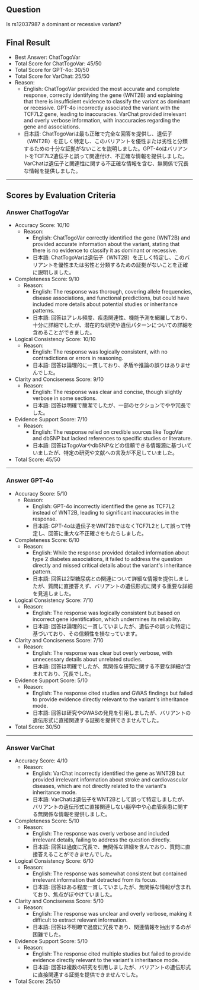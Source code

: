 ## Question

Is rs12037987 a dominant or recessive variant?

## Final Result

- Best Answer: ChatTogoVar
- Total Score for ChatTogoVar: 45/50
- Total Score for GPT-4o: 30/50
- Total Score for VarChat: 25/50
- Reason:
  - English: ChatTogoVar provided the most accurate and complete response, correctly identifying the gene (WNT2B) and explaining that there is insufficient evidence to classify the variant as dominant or recessive. GPT-4o incorrectly associated the variant with the TCF7L2 gene, leading to inaccuracies. VarChat provided irrelevant and overly verbose information, with inaccuracies regarding the gene and associations.
  - 日本語: ChatTogoVarは最も正確で完全な回答を提供し、遺伝子（WNT2B）を正しく特定し、このバリアントを優性または劣性と分類するための十分な証拠がないことを説明しました。GPT-4oはバリアントをTCF7L2遺伝子と誤って関連付け、不正確な情報を提供しました。VarChatは遺伝子と関連性に関する不正確な情報を含む、無関係で冗長な情報を提供しました。

---

## Scores by Evaluation Criteria

### Answer ChatTogoVar
- Accuracy Score: 10/10
  - Reason: 
    - English: ChatTogoVar correctly identified the gene (WNT2B) and provided accurate information about the variant, stating that there is no evidence to classify it as dominant or recessive.
    - 日本語: ChatTogoVarは遺伝子（WNT2B）を正しく特定し、このバリアントを優性または劣性と分類するための証拠がないことを正確に説明しました。
- Completeness Score: 9/10
  - Reason: 
    - English: The response was thorough, covering allele frequencies, disease associations, and functional predictions, but could have included more details about potential studies or inheritance patterns.
    - 日本語: 回答はアレル頻度、疾患関連性、機能予測を網羅しており、十分に詳細でしたが、潜在的な研究や遺伝パターンについての詳細を含めることができました。
- Logical Consistency Score: 10/10
  - Reason: 
    - English: The response was logically consistent, with no contradictions or errors in reasoning.
    - 日本語: 回答は論理的に一貫しており、矛盾や推論の誤りはありませんでした。
- Clarity and Conciseness Score: 9/10
  - Reason: 
    - English: The response was clear and concise, though slightly verbose in some sections.
    - 日本語: 回答は明確で簡潔でしたが、一部のセクションでやや冗長でした。
- Evidence Support Score: 7/10
  - Reason: 
    - English: The response relied on credible sources like TogoVar and dbSNP but lacked references to specific studies or literature.
    - 日本語: 回答はTogoVarやdbSNPなどの信頼できる情報源に基づいていましたが、特定の研究や文献への言及が不足していました。
- Total Score: 45/50

---

### Answer GPT-4o
- Accuracy Score: 5/10
  - Reason: 
    - English: GPT-4o incorrectly identified the gene as TCF7L2 instead of WNT2B, leading to significant inaccuracies in the response.
    - 日本語: GPT-4oは遺伝子をWNT2BではなくTCF7L2として誤って特定し、回答に重大な不正確さをもたらしました。
- Completeness Score: 6/10
  - Reason: 
    - English: While the response provided detailed information about type 2 diabetes associations, it failed to address the question directly and missed critical details about the variant's inheritance pattern.
    - 日本語: 回答は2型糖尿病との関連について詳細な情報を提供しましたが、質問に直接答えず、バリアントの遺伝形式に関する重要な詳細を見逃しました。
- Logical Consistency Score: 7/10
  - Reason: 
    - English: The response was logically consistent but based on incorrect gene identification, which undermines its reliability.
    - 日本語: 回答は論理的に一貫していましたが、遺伝子の誤った特定に基づいており、その信頼性を損なっています。
- Clarity and Conciseness Score: 7/10
  - Reason: 
    - English: The response was clear but overly verbose, with unnecessary details about unrelated studies.
    - 日本語: 回答は明確でしたが、無関係な研究に関する不要な詳細が含まれており、冗長でした。
- Evidence Support Score: 5/10
  - Reason: 
    - English: The response cited studies and GWAS findings but failed to provide evidence directly relevant to the variant's inheritance mode.
    - 日本語: 回答は研究やGWASの発見を引用しましたが、バリアントの遺伝形式に直接関連する証拠を提供できませんでした。
- Total Score: 30/50

---

### Answer VarChat
- Accuracy Score: 4/10
  - Reason: 
    - English: VarChat incorrectly identified the gene as WNT2B but provided irrelevant information about stroke and cardiovascular diseases, which are not directly related to the variant's inheritance mode.
    - 日本語: VarChatは遺伝子をWNT2Bとして誤って特定しましたが、バリアントの遺伝形式に直接関連しない脳卒中や心血管疾患に関する無関係な情報を提供しました。
- Completeness Score: 5/10
  - Reason: 
    - English: The response was overly verbose and included irrelevant details, failing to address the question directly.
    - 日本語: 回答は過度に冗長で、無関係な詳細を含んでおり、質問に直接答えることができませんでした。
- Logical Consistency Score: 6/10
  - Reason: 
    - English: The response was somewhat consistent but contained irrelevant information that detracted from its focus.
    - 日本語: 回答はある程度一貫していましたが、無関係な情報が含まれており、焦点がぼやけていました。
- Clarity and Conciseness Score: 5/10
  - Reason: 
    - English: The response was unclear and overly verbose, making it difficult to extract relevant information.
    - 日本語: 回答は不明瞭で過度に冗長であり、関連情報を抽出するのが困難でした。
- Evidence Support Score: 5/10
  - Reason: 
    - English: The response cited multiple studies but failed to provide evidence directly relevant to the variant's inheritance mode.
    - 日本語: 回答は複数の研究を引用しましたが、バリアントの遺伝形式に直接関連する証拠を提供できませんでした。
- Total Score: 25/50